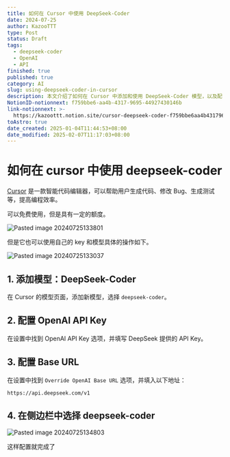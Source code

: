 ```yaml
---
title: 如何在 Cursor 中使用 DeepSeek-Coder
date: 2024-07-25
author: KazooTTT
type: Post
status: Draft
tags:
  - deepseek-coder
  - OpenAI
  - API
finished: true
published: true
category: AI
slug: using-deepseek-coder-in-cursor
description: 本文介绍了如何在 Cursor 中添加和使用 DeepSeek-Coder 模型，以及配置相关的 OpenAI API Key 和 Base URL。
NotionID-notionnext: f759bbe6-aa4b-4317-9695-44927430146b
link-notionnext: >-
  https://kazoottt.notion.site/cursor-deepseek-coder-f759bbe6aa4b4317969544927430146b
toAstro: true
date_created: 2025-01-04T11:44:53+08:00
date_modified: 2025-02-07T11:17:03+08:00
---
```


# 如何在 cursor 中使用 deepseek-coder

[Cursor](https://www.cursor.com/) 是一款智能代码编辑器，可以帮助用户生成代码、修改 Bug、生成测试等，提高编程效率。

可以免费使用，但是具有一定的额度。

![Pasted image 20240725133801](https://pictures.kazoottt.top/2024/07/20240725-Pasted%20image%2020240725133801.png)

但是它也可以使用自己的 key 和模型具体的操作如下。

![Pasted image 20240725133037](https://pictures.kazoottt.top/2024/07/20240725-Pasted%20image%2020240725133037.png)

## 1. 添加模型：DeepSeek-Coder

在 Cursor 的模型页面，添加新模型，选择 `deepseek-coder`。

## 2. 配置 OpenAI API Key

在设置中找到 OpenAI API Key 选项，并填写 DeepSeek 提供的 API Key。

## 3. 配置 Base URL

在设置中找到 `Override OpenAI Base URL` 选项，并填入以下地址：

```
https://api.deepseek.com/v1
```

## 4. 在侧边栏中选择 deepseek-coder

![Pasted image 20240725134803](https://pictures.kazoottt.top/2024/07/20240725-Pasted%20image%2020240725134803.png)

这样配置就完成了
